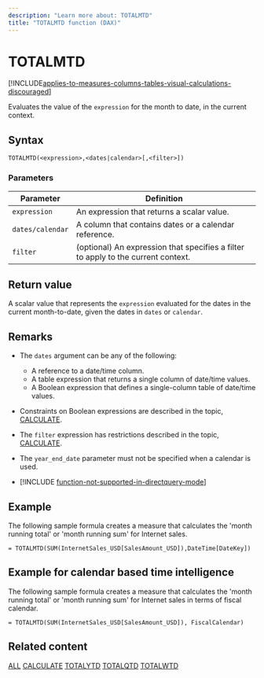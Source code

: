 ```yaml
---
description: "Learn more about: TOTALMTD"
title: "TOTALMTD function (DAX)"
---
```

# TOTALMTD

[!INCLUDE[applies-to-measures-columns-tables-visual-calculations-discouraged](includes/applies-to-measures-columns-tables-visual-calculations-discouraged.md)]

Evaluates the value of the `expression` for the month to date, in the current context.

## Syntax

```dax
TOTALMTD(<expression>,<dates|calendar>[,<filter>])
```

### Parameters

|Parameter|Definition|
|-------------|--------------|
|`expression`|An expression that returns a scalar value.|
|`dates/calendar`|A column that contains dates or a calendar reference.|
|`filter`|(optional) An expression that specifies a filter to apply to the current context.|

## Return value

A scalar value that represents the `expression` evaluated for the dates in the current month-to-date, given the dates in `dates` or `calendar`.

## Remarks

- The `dates` argument can be any of the following:
  - A reference to a date/time column.
  - A table expression that returns a single column of date/time values.
  - A Boolean expression that defines a single-column table of date/time values.

- Constraints on Boolean expressions are described in the topic, [CALCULATE](calculate-function-dax.md).

- The `filter` expression has restrictions described in the topic, [CALCULATE](calculate-function-dax.md).

- The `year_end_date` parameter must not be specified when a calendar is used.

- [!INCLUDE [function-not-supported-in-directquery-mode](includes/function-not-supported-in-directquery-mode.md)]

## Example

The following sample formula creates a measure that calculates the 'month running total' or 'month running sum' for Internet sales.

```dax
= TOTALMTD(SUM(InternetSales_USD[SalesAmount_USD]),DateTime[DateKey])
```

## Example for calendar based time intelligence

The following sample formula creates a measure that calculates the 'month running total' or 'month running sum' for Internet sales in terms of fiscal calendar.

```dax
= TOTALMTD(SUM(InternetSales_USD[SalesAmount_USD]), FiscalCalendar)
```

## Related content

[ALL](all-function-dax.md)
[CALCULATE](calculate-function-dax.md)
[TOTALYTD](totalytd-function-dax.md)
[TOTALQTD](totalqtd-function-dax.md)
[TOTALWTD](totalqtd-function-dax.md)
